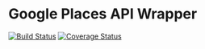 Google Places API Wrapper
=======================

[![Build Status](https://travis-ci.org/76200/google-places.svg?branch=master)](https://travis-ci.org/76200/google-places)
[![Coverage Status](https://coveralls.io/repos/76200/google-places/badge.png)](https://coveralls.io/r/76200/google-places)
